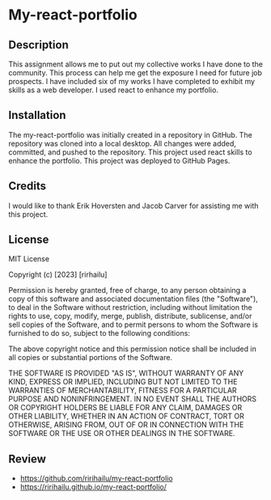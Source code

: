 # My-react-portfolio

## Description

This assignment allows me to put out my collective works I have done to the community. This process can help me get the exposure I need for future job prospects. I have included six of my works I have completed to exhibit my skills as a web developer. I used react to enhance my portfolio.


## Installation

The my-react-portfolio was initially created in a repository in GitHub. The repository was cloned into a local desktop. All changes were added, committed, and pushed to the repository. This project used react skills to enhance the portfolio. This project was deployed to GitHub Pages.

## Credits

I would like to thank Erik Hoversten and Jacob Carver for assisting me with this project. 

## License

MIT License

Copyright (c) [2023] [rirhailu]

Permission is hereby granted, free of charge, to any person obtaining a copy
of this software and associated documentation files (the "Software"), to deal
in the Software without restriction, including without limitation the rights
to use, copy, modify, merge, publish, distribute, sublicense, and/or sell
copies of the Software, and to permit persons to whom the Software is
furnished to do so, subject to the following conditions:

The above copyright notice and this permission notice shall be included in all
copies or substantial portions of the Software.

THE SOFTWARE IS PROVIDED "AS IS", WITHOUT WARRANTY OF ANY KIND, EXPRESS OR
IMPLIED, INCLUDING BUT NOT LIMITED TO THE WARRANTIES OF MERCHANTABILITY,
FITNESS FOR A PARTICULAR PURPOSE AND NONINFRINGEMENT. IN NO EVENT SHALL THE
AUTHORS OR COPYRIGHT HOLDERS BE LIABLE FOR ANY CLAIM, DAMAGES OR OTHER
LIABILITY, WHETHER IN AN ACTION OF CONTRACT, TORT OR OTHERWISE, ARISING FROM,
OUT OF OR IN CONNECTION WITH THE SOFTWARE OR THE USE OR OTHER DEALINGS IN THE
SOFTWARE.

## Review  

* https://github.com/ririhailu/my-react-portfolio
* https://ririhailu.github.io/my-react-portfolio/
